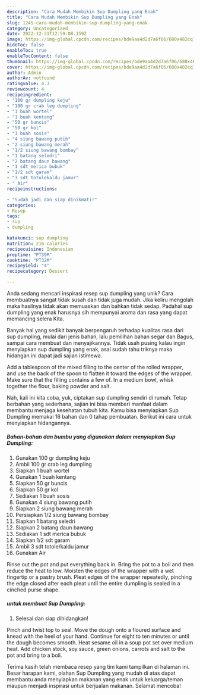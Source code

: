 ```yaml
---
description: "Cara Mudah Membikin Sup Dumpling yang Enak"
title: "Cara Mudah Membikin Sup Dumpling yang Enak"
slug: 1245-cara-mudah-membikin-sup-dumpling-yang-enak
category: Uncategorized
date: 2022-12-31T12:59:08.159Z
image: https://img-global.cpcdn.com/recipes/bde9aa4d2d7a6f06/680x482cq70/sup-dumpling-foto-resep-utama.jpg
hideToc: false
enableToc: true
enableTocContent: false
thumbnail: https://img-global.cpcdn.com/recipes/bde9aa4d2d7a6f06/680x482cq70/sup-dumpling-foto-resep-utama.jpg
cover: https://img-global.cpcdn.com/recipes/bde9aa4d2d7a6f06/680x482cq70/sup-dumpling-foto-resep-utama.jpg
author: Admin
authorAv: notfound
ratingvalue: 4.3
reviewcount: 4
recipeingredient:
- "100 gr dumpling keju"
- "100 gr crab leg dumpling"
- "1 buah wortel"
- "1 buah kentang"
- "50 gr buncis"
- "50 gr kol"
- "1 buah sosis"
- "4 siung bawang putih"
- "2 siung bawang merah"
- "1/2 siung bawang bombay"
- "1 batang seledri"
- "2 batang daun bawang"
- "1 sdt merica bubuk"
- "1/2 sdt garam"
- "3 sdt totolekaldu jamur"
- " Air"
recipeinstructions:

- "Sudah jadi dan siap dinikmati!"
categories:
- Resep
tags:
- sup
- dumpling

katakunci: sup dumpling 
nutrition: 216 calories
recipecuisine: Indonesian
preptime: "PT39M"
cooktime: "PT32M"
recipeyield: "4"
recipecategory: Dessert

---
```





Anda sedang mencari inspirasi resep sup dumpling yang unik? Cara membuatnya sangat tidak susah dan tidak juga mudah. Jika keliru mengolah maka hasilnya tidak akan memuaskan dan bahkan tidak sedap. Padahal sup dumpling yang enak harusnya sih mempunyai aroma dan rasa yang dapat memancing selera Kita.





Banyak hal yang sedikit banyak berpengaruh terhadap kualitas rasa dari sup dumpling, mulai dari jenis bahan, lalu pemilihan bahan segar dan Bagus, sampai cara membuat dan menyajikannya. Tidak usah pusing kalau ingin menyiapkan sup dumpling yang enak,      asal sudah tahu triknya maka hidangan ini dapat jadi sajian istimewa.














Add a tablespoon of the mixed filling to the center of the rolled wrapper, and use the back of the spoon to flatten it toward the edges of the wrapper. Make sure that the filling contains a few of. In a medium bowl, whisk together the flour, baking powder and salt.






Nah, kali ini kita coba, yuk, ciptakan sup dumpling sendiri di rumah. Tetap berbahan yang sederhana, sajian ini bisa memberi manfaat dalam membantu menjaga kesehatan tubuh kita. Kamu bisa menyiapkan Sup Dumpling memakai 16 bahan dan 0 tahap pembuatan. Berikut ini cara untuk menyiapkan hidangannya.

<!--inarticleads1-->

##### Bahan-bahan dan bumbu yang digunakan dalam menyiapkan Sup Dumpling:

1. Gunakan 100 gr dumpling keju
1. Ambil 100 gr crab leg dumpling
1. Siapkan 1 buah wortel
1. Gunakan 1 buah kentang
1. Siapkan 50 gr buncis
1. Siapkan 50 gr kol
1. Sediakan 1 buah sosis
1. Gunakan 4 siung bawang putih
1. Siapkan 2 siung bawang merah
1. Persiapkan 1/2 siung bawang bombay
1. Siapkan 1 batang seledri
1. Siapkan 2 batang daun bawang
1. Sediakan 1 sdt merica bubuk
1. Siapkan 1/2 sdt garam
1. Ambil 3 sdt totole/kaldu jamur
1. Gunakan  Air


Rinse out the pot and put everything back in. Bring the pot to a boil and then reduce the heat to low. Moisten the edges of the wrapper with a wet fingertip or a pastry brush. Pleat edges of the wrapper repeatedly, pinching the edge closed after each pleat until the entire dumpling is sealed in a cinched purse shape. 

<!--inarticleads2-->

#####  untuk membuat Sup Dumpling:


1. Selesai dan siap dihidangkan!

Pinch and twist top to seal. Move the dough onto a floured surface and knead with the heel of your hand. Continue for eight to ten minutes or until the dough becomes smooth. Heat sesame oil in a soup pot set over medium heat. Add chicken stock, soy sauce, green onions, carrots and salt to the pot and bring to a boil. 

Terima kasih telah membaca resep yang tim kami tampilkan di halaman ini. Besar harapan kami, olahan Sup Dumpling yang mudah di atas dapat membantu anda menyiapkan makanan yang enak untuk keluarga/teman maupun menjadi inspirasi untuk berjualan makanan. Selamat mencoba!
